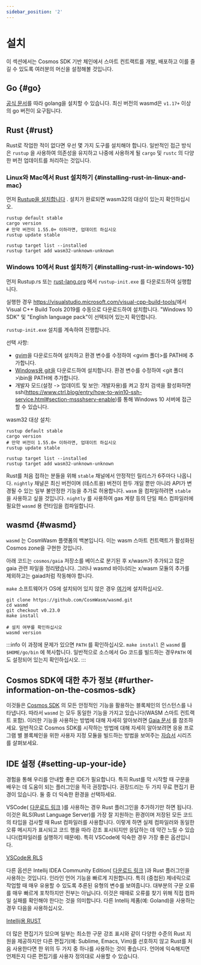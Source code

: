 ```yaml
---
sidebar_position: '2'
---
```


# 설치

이 섹션에서는 Cosmos SDK 기반 체인에서 스마트 컨트랙트를 개발, 배포하고 이를 즐길 수 있도록 여러분의 머신을 설정해볼 것입니다.

## Go {#go}

[공식 문서](https://github.com/golang/go/wiki#working-with-go)를 따라 golang을 설치할 수 있습니다. 최신 버전의 wasmd은 `v1.17+` 이상의 go 버전이 요구됩니다.

## Rust {#rust}

Rust로 작업한 적이 없다면 우선 몇 가지 도구를 설치해야 합니다. 일반적인 접근 방식은 `rustup` 을 사용하여 의존성을 유지하고 나중에 사용하게 될 `cargo` 및 `rustc` 의 다양한 버전 업데이트를 처리하는 것입니다.

### Linux와 Mac에서 Rust 설치하기 {#installing-rust-in-linux-and-mac}

먼저 [Rustup을 설치합니다](https://rustup.rs/) . 설치가 완료되면 wasm32의 대상이 있는지 확인하십시오.

```shell
rustup default stable
cargo version
# 만약 버전이 1.55.0+ 이하라면, 업데이트 하십시오
rustup update stable

rustup target list --installed
rustup target add wasm32-unknown-unknown
```

### Windows 10에서 Rust 설치하기 {#installing-rust-in-windows-10}

먼저 <a>Rustup.rs</a> 또는 [rust-lang.org](https://rustup.rs/) 에서 <code>rustup-init.exe</code> 를 다운로드하여 실행합니다.

실행한 경우 <a class="_active_edit_href" href="https://visualstudio.microsoft.com/visual-cpp-build-tools/">https://visualstudio.microsoft.com/visual-cpp-build-tools/</a>에서 Visual C++ Build Tools 2019를 수동으로 다운로드하여 설치합니다. "Windows 10 SDK" 및 "English language pack"이 선택되어 있는지 확인합니다.

`rustup-init.exe` 설치를 계속하여 진행합니다.

선택 사항:

- [gvim](https://www.vim.org/download.php#pc)을 다운로드하여 설치하고 환경 변수를 수정하여 &lt;gvim 폴더&gt;를 PATH에 추가합니다.
- [Windows용 git을](https://git-scm.com/download/win) 다운로드하여 설치합니다. 환경 변수를 수정하여 &lt;git 폴더&gt;\bin을 PATH에 추가합니다.
- 개발자 모드(설정 -&gt; 업데이트 및 보안: 개발자용)를 켜고 장치 검색을 활성화하면 ssh(<a class="_active_edit_href" href="https://www.ctrl.blog/entry/how-to-win10-ssh-service.html#section-mssshserv-enable">https://www.ctrl.blog/entry/how-to-win10-ssh-service.html#section-mssshserv-enable</a>)를 통해 Windows 10 서버에 접근할 수 있습니다.

wasm32 대상 설치:

```shell
rustup default stable
cargo version
# 만약 버전이 1.55.0+ 이하라면, 업데이트 하십시오
rustup update stable

rustup target list --installed
rustup target add wasm32-unknown-unknown
```

Rust를 처음 접하는 분들을 위해 `stable` 채널에서 안정적인 릴리스가 6주마다  나옵니다. `nightly` 채널은 최신 버전이며 (테스트용) 버전이 한두 개일 뿐만 아니라 API가 변경될 수 있는 일부 불안정한 기능을 추가로 허용합니다. `wasm` 을 컴파일하려면 `stable` 을 사용하고 싶을 것입니다. `nightly` 를 사용하여 gas 계량 등의 단일 패스 컴파일러에 필요한 `wasmd` 용 런타임을 컴파일합니다.

## wasmd {#wasmd}

`wasmd` 는 CosmWasm 플랫폼의 백본입니다. 이는 wasm 스마트 컨트랙트가 활성화된 Cosmos zone을 구현한 것입니다.

아래 코드는 `cosmos/gaia` 저장소를 베이스로 분기된 후 x/wasm가 추가되고 많은 gaia 관련 파일을 정리됐습니다. 그러나 wasmd 바이너리는 x/wasm 모듈의 추가를 제외하고는 gaiad처럼 작동해야 합니다.

`make` 소프트웨어가 OS에 설치되어 있지 않은 경우 [여기](https://stackoverflow.com/questions/32127524/how-to-install-and-use-make-in-windows)에 설치하십시오.

```shell
git clone https://github.com/CosmWasm/wasmd.git
cd wasmd
git checkout v0.23.0
make install

# 설치 여부를 확인하십시오
wasmd version
```

:::info 이 과정에 문제가 있으면 `PATH` 를 확인하십시오. `make install` 은 `wasmd` 를 `$HOME/go/bin` 에 복사합니다. 일반적으로 소스에서 Go 코드를 빌드하는 경우`PATH` 에도 설정되어 있는지 확인하십시오. :::

## Cosmos SDK에 대한 추가 정보 {#further-information-on-the-cosmos-sdk}

이것들은 [Cosmos SDK](https://github.com/cosmos/cosmos-sdk) 의 모든 안정적인 기능을 활용하는 블록체인의 인스턴스를 나타냅니다. 따라서 `wasmd` 는 모두 동일한 기능을 가지고 있습니다(WASM 스마트 컨트랙트 포함). 이러한 기능을 사용하는 방법에 대해 자세히 알아보려면 [Gaia 문서](https://github.com/cosmos/gaia/tree/main/docs/hub-tutorials) 를 참조하세요. 일반적으로 Cosmos SDK를 시작하는 방법에 대해 자세히 알아보려면 응용 프로그램 별 블록체인을 위한 사용자 지정 모듈을 빌드하는 방법을 보여주는 [자습서](https://tutorials.cosmos.network/) 시리즈를 살펴보세요.

## IDE 설정 {#setting-up-your-ide}

경험을 통해 우리를 안내할 좋은 IDE가 필요합니다. 특히 Rust를 막 시작할 때 구문을 배우는 데 도움이 되는 플러그인을 적극 권장합니다. 권장드리는 두 가지 무료 편집기 환경이 있습니다.  둘 중 더 익숙한 환경을 선택하세요.

VSCode( [다운로드 링크](https://code.visualstudio.com/download) )를 사용하는 경우 Rust 플러그인을 추가하기만 하면 됩니다. 이것은 RLS(Rust Language Server)를 가장 잘 지원하는 환경이며 저장된 모든 코드의 타입을 검사할 때 Rust 컴파일러를 사용합니다. 이렇게 하면 실제 컴파일러와 동일한 오류 메시지가 표시되고 코드 행을 따라 강조 표시되지만 응답하는 데 약간 느릴 수 있습니다(컴파일러를 실행하기 때문에). 특히 VSCode에 익숙한 경우 가장 좋은 옵션입니다.

[VSCode용 RLS](https://marketplace.visualstudio.com/items?itemName=rust-lang.rust)

다른 옵션은 Intellij IDEA Community Edition( [다운로드 링크](https://www.jetbrains.com/idea/download/) )과 Rust 플러그인을 사용하는 것입니다. 인라인 언어 기능을 빠르게 지원합니다. 특히 (중첩된) 제네릭으로 작업할 때 매우 유용할 수 있도록 추론된 유형의 변수를 보여줍니다. 대부분의 구문 오류를 매우 빠르게 포착하지만 전부는 아닙니다. 이것은 때때로 오류를 찾기 위해 직접 컴파일 실패를 확인해야 한다는 것을 의미합니다. 다른 Intellij 제품(예: Goland)을 사용하는 경우 다음을 사용하십시오.

[Intellij용 RUST](https://intellij-rust.github.io/)

더 많은 편집기가 있으며 일부는 최소한 구문 강조 표시와 같이 다양한 수준의 Rust 지원을 제공하지만 다른 편집기(예: Sublime, Emacs, Vim)를 선호하지 않고 Rust를 처음 사용한다면 한 위의 두 가지 중 하나를 사용하는 것이 좋습니다. 언어에 익숙해지면 언제든지 다른 편집기를 사용자 정의대로 사용할 수 있습니다.
